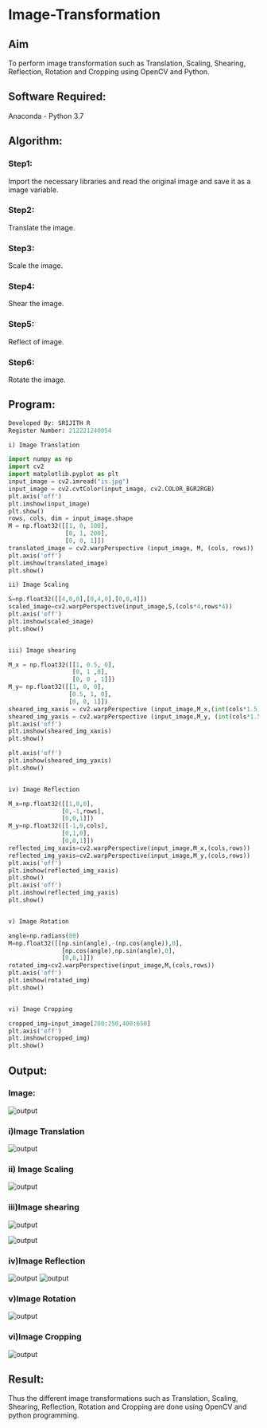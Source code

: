 # Image-Transformation
## Aim
To perform image transformation such as Translation, Scaling, Shearing, Reflection, Rotation and Cropping using OpenCV and Python.

## Software Required:
Anaconda - Python 3.7

## Algorithm:

### Step1:

Import the necessary libraries and read the original image and save it as a image variable.
<br>

### Step2:

Translate the image.
<br>

### Step3:

Scale the image.
<br>

### Step4:

Shear the image.
<br>

### Step5:

Reflect of image.
<br>

### Step6:

Rotate the image.
<br>

## Program:
```python
Developed By: SRIJITH R
Register Number: 212221240054

i) Image Translation

import numpy as np
import cv2
import matplotlib.pyplot as plt
input_image = cv2.imread("is.jpg")
input_image = cv2.cvtColor(input_image, cv2.COLOR_BGR2RGB)
plt.axis('off')
plt.imshow(input_image)
plt.show()
rows, cols, dim = input_image.shape
M = np.float32([[1, 0, 100],
                [0, 1, 200],
                [0, 0, 1]])
translated_image = cv2.warpPerspective (input_image, M, (cols, rows))
plt.axis('off')
plt.imshow(translated_image)
plt.show()

ii) Image Scaling

S=np.float32([[4,0,0],[0,4,0],[0,0,4]])
scaled_image=cv2.warpPerspective(input_image,S,(cols*4,rows*4))
plt.axis('off')
plt.imshow(scaled_image)
plt.show()


iii) Image shearing

M_x = np.float32([[1, 0.5, 0],
                  [0, 1 ,0],
                  [0, 0 , 1]])
M_y= np.float32([[1, 0, 0],
                 [0.5, 1, 0],
                 [0, 0, 1]])
sheared_img_xaxis = cv2.warpPerspective (input_image,M_x,(int(cols*1.5), int(rows *1.5))) 
sheared_img_yaxis = cv2.warpPerspective (input_image,M_y, (int(cols*1.5), int(rows *1.5)))
plt.axis('off')
plt.imshow(sheared_img_xaxis)
plt.show()

plt.axis('off')
plt.imshow(sheared_img_yaxis)
plt.show()


iv) Image Reflection

M_x=np.float32([[1,0,0],
               [0,-1,rows],
               [0,0,1]])
M_y=np.float32([[-1,0,cols],
               [0,1,0],
               [0,0,1]])
reflected_img_xaxis=cv2.warpPerspective(input_image,M_x,(cols,rows))
reflected_img_yaxis=cv2.warpPerspective(input_image,M_y,(cols,rows))
plt.axis('off')
plt.imshow(reflected_img_xaxis)
plt.show()
plt.axis('off')
plt.imshow(reflected_img_yaxis)
plt.show()


v) Image Rotation

angle=np.radians(80)
M=np.float32([[np.sin(angle),-(np.cos(angle)),0],
               [np.cos(angle),np.sin(angle),0],
               [0,0,1]])
rotated_img=cv2.warpPerspective(input_image,M,(cols,rows))
plt.axis('off')
plt.imshow(rotated_img)
plt.show()


vi) Image Cropping

cropped_img=input_image[200:250,400:650]
plt.axis('off')
plt.imshow(cropped_img)
plt.show()


```
## Output:
### Image:
![output](ss1.png)
### i)Image Translation
![output](ss2.png)

### ii) Image Scaling
![output](ss3.png)

### iii)Image shearing
![output](ss4.png)

![output](ss5.png)

### iv)Image Reflection
![output](ss6.png)
![output](ss7.png)
### v)Image Rotation

![output](ss8.png)

### vi)Image Cropping
![output](ss9.png)

## Result: 

Thus the different image transformations such as Translation, Scaling, Shearing, Reflection, Rotation and Cropping are done using OpenCV and python programming.
